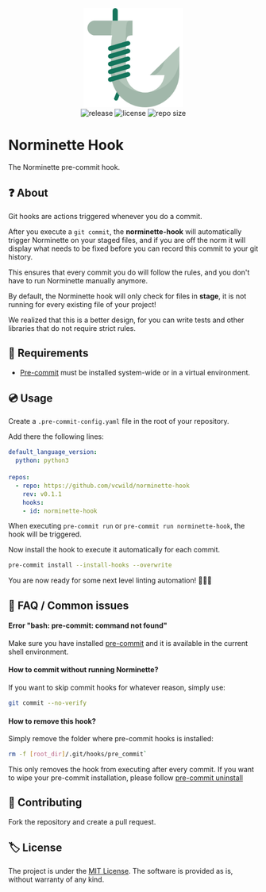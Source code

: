<div align="center">
    <img src=".github/assets/hook.svg" width="200px" />
    <div>
        <img src="https://img.shields.io/github/v/release/vcwild/norminette-hook?include_prereleases&color=%23FBC86D&style=flat-square" alt="release">
        <img src="https://img.shields.io/github/license/vcwild/norminette-hook?color=%23FBC86D&style=flat-square" alt="license" />
        <img src="https://img.shields.io/github/repo-size/vcwild/norminette-hook?color=%23FBC86D&style=flat-square" alt="repo size" />
    </div>
</div>

# Norminette Hook

The Norminette pre-commit hook.

## ❓ About

Git hooks are actions triggered whenever you do a commit.

After you execute a `git commit`, the **norminette-hook** will automatically trigger Norminette on your staged files, and if you are off the norm it will display what needs to be fixed before you can record this commit to your git history.

This ensures that every commit you do will follow the rules, and you don't have to run Norminette manually anymore.

By default, the Norminette hook will only check for files in **stage**, it is not running for every existing file of your project!

We realized that this is a better design, for you can write tests and other libraries that do not require strict rules.

## 📝 Requirements

- [Pre-commit](https://pre-commit.com/index.html) must be installed system-wide or in a virtual environment.

## 💿 Usage

Create a `.pre-commit-config.yaml` file in the root of your repository.

Add there the following lines:

```yaml
default_language_version:
  python: python3

repos:
  - repo: https://github.com/vcwild/norminette-hook
    rev: v0.1.1
    hooks:
    - id: norminette-hook
```

When executing `pre-commit run` or `pre-commit run norminette-hook`, the hook will be triggered.

Now install the hook to execute it automatically for each commit.

```bash
pre-commit install --install-hooks --overwrite
```

You are now ready for some next level linting automation! 👨‍🚀🚀

## 🙋 FAQ / Common issues <a name="faq"></a>

#### Error "bash: pre-commit: command not found"

Make sure you have installed [pre-commit](https://pre-commit.com/index.html) and it is available in the current shell environment.

#### How to commit without running Norminette?

If you want to skip commit hooks for whatever reason, simply use:

```sh
git commit --no-verify
```

#### How to remove this hook?

Simply remove the folder where pre-commit hooks is installed:

```sh
rm -f [root_dir]/.git/hooks/pre_commit`
```

This only removes the hook from executing after every commit. If you want to wipe your pre-commit installation, please follow [pre-commit uninstall](https://pre-commit.com/#pre-commit-uninstall)

## 🤝 Contributing

Fork the repository and create a pull request.

## 🏷️ License

The project is under the [MIT License](https://opensource.org/licenses/MIT). The software is provided as is, without warranty of any kind.

